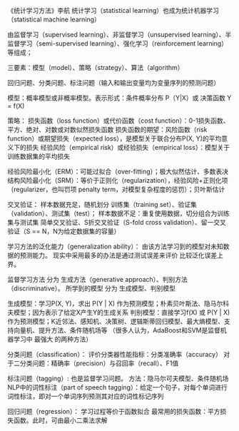 《统计学习方法》李航
统计学习（statistical learning）也成为统计机器学习（statistical machine learning）

由监督学习（supervised learning）、非监督学习（unsupervised learning）、半监督学习（semi-supervised learning）、强化学习（reinforcement learning）等组成；

三要素：模型（model）、策略（strategy）、算法（algorithm）

回归问题、分类问题、标注问题（输入和输出变量均为变量序列的预测问题）

模型：概率模型或非概率模型。表示形式：条件概率分布 P（Y|X）或 决策函数 Y = f(X)

策略：
损失函数（loss function）或代价函数（cost function）：0-1损失函数、平方、绝对、对数或对数似然损失函数
损失函数的期望：风险函数（risk function）或期望损失（expected loss），是模型关于联合分布P(X, Y)的平均意义下的损失
经验风险（empirical risk）或经验损失（empirical loss）：模型关于训练数据集的平均损失


经验风险最小化（ERM）：可能过拟合（over-fitting）；极大似然估计、多数表决
结构风险最小化（SRM）：等价于正则化（regularization），经验风险+正则化项（regularizer，也叫罚项 penalty term，对模型复杂程度的惩罚）；贝叶斯估计

交叉验证：
样本数据充足，随机划分 训练集（training set）、验证集（validation）、测试集（test）；
样本数据不足：重复使用数据，切分组合为训练集与测试集
简单交叉验证、S折交叉验证（S-fold cross validation）、留一交叉验证（S == N，N为给定数据集的容量）

学习方法的泛化能力（generalization ability）：
由该方法学习到的模型对未知数据的预测能力。
现实中采用最多的办法是通过测试误差来评价
比较泛化误差上界。

监督学习方法 分为 生成方法（generative approach）、判别方法（discriminative）。
所学到的模型 分为 生成模型、判别模型

生成模型：学习P(X, Y)，求出 P(Y | X) 作为预测模型；朴素贝叶斯法、隐马尔科夫模型；因为表示了给定X产生Y的生成关系
判别模型：直接学习f(X) 或 P(Y | X) 作为预测模型；K近邻法、感知机、决策树、逻辑斯蒂回归模型、最大熵模型、支持向量机、提升方法、条件随机场等
（很多人认为，AdaBoost和SVM是监督机器学习中 最强大 的两种方法）

分类问题（classification）：
评价分类器性能指标：分类准确率（accuracy）
对于二分类问题：精确率（precision）与召回率（recall）、F1值

标注问题（tagging）:
也是监督学习问题。
方法：隐马尔可夫模型、条件随机场
NLP中的词性标注（part of speech tagging）：给定一个句子，对每个单词进行词性标注，即对一个单词序列预测其对应的词性标记序列

回归问题（regression）：
学习过程等价于函数拟合
最常用的损失函数：平方损失函数。此时，可由最小二乘法求解